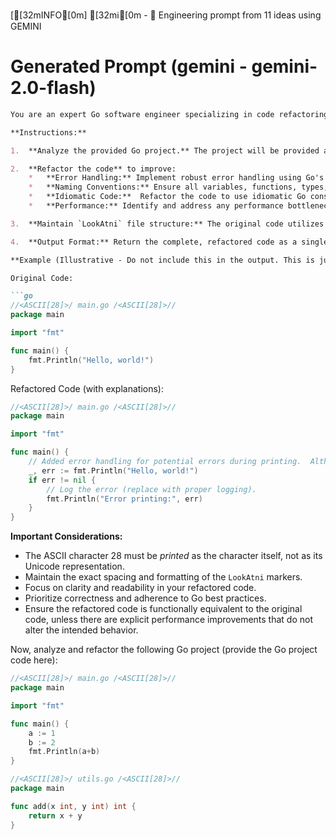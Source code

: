  [[32mINFO[0m]  [32mℹ️[0m  - 🔨 Engineering prompt from 11 ideas using GEMINI
# Generated Prompt (gemini - gemini-2.0-flash)

```markdown
You are an expert Go software engineer specializing in code refactoring and optimization. Your task is to analyze a provided Go project and refactor the code to adhere to Go best practices, focusing on error handling, naming conventions, idiomatic code, and performance, while meticulously preserving a specific file structure.

**Instructions:**

1.  **Analyze the provided Go project.** The project will be provided as a single code block.

2.  **Refactor the code** to improve:
    *   **Error Handling:** Implement robust error handling using Go's standard `error` interface and `defer/recover` where appropriate. Ensure all errors are properly checked and handled, providing informative error messages when necessary.
    *   **Naming Conventions:** Ensure all variables, functions, types, and packages adhere to Go's naming conventions (e.g., `camelCase` for variables and functions, `PascalCase` for types).
    *   **Idiomatic Code:**  Refactor the code to use idiomatic Go constructs and patterns. This includes using appropriate data structures, control flow, and concurrency patterns.
    *   **Performance:** Identify and address any performance bottlenecks. This may involve optimizing algorithms, reducing memory allocations, or improving concurrency.

3.  **Maintain `LookAtni` file structure:** The original code utilizes a specific file structure marked by the following pattern: `//<ASCII[28]>/ filename /<ASCII[28]>//`.  The placeholder `<ASCII[28]>` represents ASCII character 28 (File Separator - ``). This marker **must** be precisely preserved in the refactored code. Do not modify, remove, or alter these markers in any way. The `filename` portion within the markers will vary and must be maintained correctly for each file.

4.  **Output Format:** Return the complete, refactored code as a single code block.  Include explanations of the changes made as comments *within* the code itself.  Do not include any titles, footers, or introductory text outside the code block. Each file must be presented with its respective markers. The markers must be printed literally, including the ASCII character 28.

**Example (Illustrative - Do not include this in the output. This is just to clarify the marker format):**

Original Code:

```go
//<ASCII[28]>/ main.go /<ASCII[28]>//
package main

import "fmt"

func main() {
    fmt.Println("Hello, world!")
}
```

Refactored Code (with explanations):

```go
//<ASCII[28]>/ main.go /<ASCII[28]>//
package main

import "fmt"

func main() {
    // Added error handling for potential errors during printing.  Although not applicable here, this illustrates the principle.
    _, err := fmt.Println("Hello, world!")
    if err != nil {
        // Log the error (replace with proper logging).
        fmt.Println("Error printing:", err)
    }
}
```

**Important Considerations:**

*   The ASCII character 28 must be *printed* as the character itself, not as its Unicode representation.
*   Maintain the exact spacing and formatting of the `LookAtni` markers.
*   Focus on clarity and readability in your refactored code.
*   Prioritize correctness and adherence to Go best practices.
*   Ensure the refactored code is functionally equivalent to the original code, unless there are explicit performance improvements that do not alter the intended behavior.

Now, analyze and refactor the following Go project (provide the Go project code here):
```go
//<ASCII[28]>/ main.go /<ASCII[28]>//
package main

import "fmt"

func main() {
	a := 1
	b := 2
	fmt.Println(a+b)
}

//<ASCII[28]>/ utils.go /<ASCII[28]>//
package main

func add(x int, y int) int {
	return x + y
}
```
```
